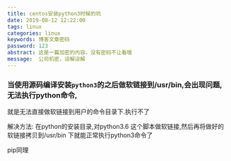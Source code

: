 ```yaml
---
title: centos安装python3时候的坑
date: 2019-08-12 12:22:00
tags: linux
categories: linux
keywords: 博客文章密码
password: 123
abstract: 这是一篇加密的内容，没有密码不让看哦
message:  公司机密，谅解谅解
---
```





### 当使用源码编译安装`python3`的之后做软链接到/usr/bin,会出现问题,无法执行python命令,

就是无法直接做软链接到用户的命令目录下.执行不了



解决方法:  在python的安装目录,对python3.6 这个脚本做软链接,然后再将做好的软链接拷贝到/usr/bin 下就能正常执行python3命令了

pip同理
